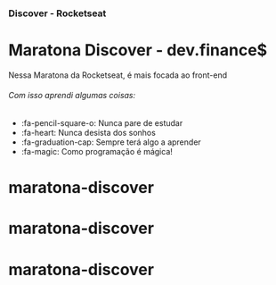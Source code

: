 ### Discover - Rocketseat


# Maratona Discover - dev.finance$


Nessa Maratona da Rocketseat, é mais focada ao front-end
 
######  Com isso aprendi algumas coisas:
 
 * :fa-pencil-square-o: Nunca pare de estudar
 * :fa-heart: Nunca desista dos sonhos
 * :fa-graduation-cap: Sempre terá algo a aprender
 * :fa-magic: Como programação é mágica!

# maratona-discover
# maratona-discover
# maratona-discover
